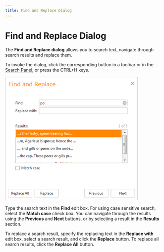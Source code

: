 ```yaml
---
title: Find and Replace Dialog
---
```

# Find and Replace Dialog
The **Find and Replace dialog** allows you to search text, navigate through search results and replace them.

To invoke the dialog, click the corresponding button in a toolbar or in the [Search Panel](../../../../interface-elements-for-web/articles/html-editor/html-editor-user-interface/search-panel.md), or press the CTRL+H keys.

![ASPxHtmlEditor-FindAndReplaceDialog](../../../images/Img11153.png)

Type the search text in the **Find** edit box. For using case sensitive search, select the **Match case** check box. You can navigate through the results using the **Previous** and **Next** buttons, or by selecting a result in the **Results** section.

To replace a search result, specify the replacing text in the **Replace with** edit box, select a search result, and click the **Replace** button. To replace all search results, click the **Replace All** button.
